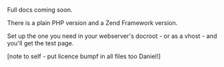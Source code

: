 Full docs coming soon.

There is a plain PHP version and a Zend Framework version.

Set up the one you need in your webserver's docroot - or as a vhost - and you'll get the test page.

[note to self - put licence bumpf in all files too Daniel!]
